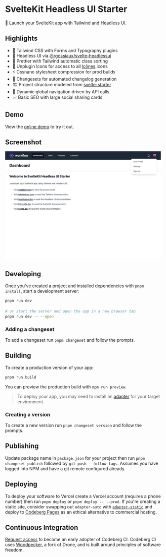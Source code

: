 # SvelteKit Headless UI Starter

🚀 Launch your SvelteKit app with Tailwind and Headless UI.

## Highlights

- 🎨 Tailwind CSS with Forms and Typography plugins
- 🧪 Headless UI via [@rgossiaux/svelte-headlessui](https://github.com/rgossiaux/svelte-headlessui)
- 💄 Prettier with Tailwind automatic class sorting
- 🚩 Unplugin Icons for access to all [Icônes](https://icones.js.org/) icons
- ⚡️ Cssnano stylesheet compression for prod builds
- 📝 Changesets for automated changelog generation
- 🏗️ Project structure modeled from [svelte-starter](https://github.com/navneetsharmaui/sveltekit-starter)
- 🚚 Dynamic global navigation driven by API calls
- 📈 Basic SEO with large social sharing cards

## Demo

View the [online demo](https://sveltekit-headlessui-starter.vercel.app) to try it out.

## Screenshot

![Browser window](static/screenshot.webp)

## Developing

Once you've created a project and installed dependencies with `pnpm install`, start a development server:

```bash
pnpm run dev

# or start the server and open the app in a new browser tab
pnpm run dev -- --open
```

### Adding a changeset

To add a changeset run `pnpm changeset` and follow the prompts.

## Building

To create a production version of your app:

```bash
pnpm run build
```

You can preview the production build with `npm run preview`.

> To deploy your app, you may need to install an [adapter](https://kit.svelte.dev/docs/adapters) for your target environment.

### Creating a version

To create a new version run `pnpm changeset version` and follow the prompts.

## Publishing

Update package name in `package.json` for your project then run `pnpm changeset publish` followed by `git push --follow-tags`. Assumes you have logged into NPM and have a git remote configured already.

## Deploying

To deploy your software to Vercel create a Vercel account (requires a phone number) then run `pnpm deploy` or `pnpm deploy -- --prod`. If you're creating a static site, consider swapping out `adapter-auto` with [`adapter-static`](https://www.npmjs.com/package/@sveltejs/adapter-static) and deploy to [Codeberg Pages](https://codeberg.page/) as an ethical alternative to commercial hosting.

## Continuous Integration

[Request access](https://codeberg.org/Codeberg-CI/request-access) to become an early adopter of Codeberg CI. Codeberg CI uses [Woodpecker](https://woodpecker-ci.org/), a fork of Drone, and is built around principles of software freedom.
